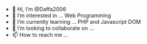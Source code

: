 - 👋 Hi, I’m @Daffa2006
- 👀 I’m interested in ... Web Programming
- 🌱 I’m currently learning ... PHP and Javascript DOM
- 💞️ I’m looking to collaborate on ...
- 📫 How to reach me ...

<!---
Daffa2006/Daffa2006 is a ✨ special ✨ repository because its `README.md` (this file) appears on your GitHub profile.
You can click the Preview link to take a look at your changes.
--->
